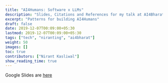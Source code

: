 ```yaml
---
title: "AI4Humans: Software x LLMs"
description: "Slides, Citations and References for my talk at AI4Bharat, IIT Madras, July 2023"
excerpt: "Patterns for building AI4Humans"
draft: false
date: 2019-12-07T00:09:00+05:30
lastmod: 2019-12-07T00:09:00+05:30
tags: ["tech", "niranting", "ai4bharat"]
weight: 50
images: []
toc: true
contributors: ["Nirant Kasliwal"]
show_reading_time: true
---
```


Google Slides are [here](https://docs.google.com/presentation/d/1fzwXZJtLLdXPFHahOlSuaK62VYy2F-F-yPV5SxwA5Xo/edit?usp=sharing)